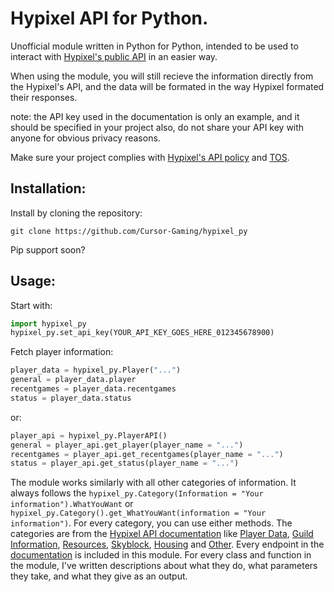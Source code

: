 # Hypixel API for Python.

Unofficial module written in Python for Python, intended to be used to interact with [Hypixel's public API](https://api.hypixel.net") in an easier way.

When using the module, you will still recieve the information directly from the Hypixel's API, and the data will be formated in the way Hypixel formated their responses.

note: the API key used in the documentation is only an example, and it should be specified in your project also, do not share your API key with anyone for obvious privacy reasons.

Make sure your project complies with [Hypixel's API policy](https://developers.hypixel.net/policies) and [TOS](https://hypixel.net/tos).

## Installation:

Install by cloning the repository:
```
git clone https://github.com/Cursor-Gaming/hypixel_py
```
Pip support soon?

## Usage:

Start with:

```python
import hypixel_py
hypixel_py.set_api_key(YOUR_API_KEY_GOES_HERE_012345678900)
```

Fetch player information:

```python
player_data = hypixel_py.Player("...")
general = player_data.player
recentgames = player_data.recentgames
status = player_data.status
```
or:
```python
player_api = hypixel_py.PlayerAPI()
general = player_api.get_player(player_name = "...")
recentgames = player_api.get_recentgames(player_name = "...")
status = player_api.get_status(player_name = "...")
```

The module works similarly with all other categories of information.
It always follows the ``hypixel_py.Category(Information = "Your information").WhatYouWant`` or ``hypixel_py.Category().get_WhatYouWant(information = "Your information")``.
For every category, you can use either methods. The categories are from the [Hypixel API documentation](https://api.hypixel.net) like [Player Data](https://api.hypixel.net/#tag/Player-Data), [Guild Information](https://api.hypixel.net/#tag/Player-Data/paths/~1v2~1guild/get),
[Resources](https://api.hypixel.net/#tag/Resources), [Skyblock](https://api.hypixel.net/#tag/SkyBlock), [Housing](https://api.hypixel.net/#tag/Housing) and [Other](https://api.hypixel.net/#tag/Other). Every endpoint in the [documentation](https://api.hypixel.net) is included
in this module.
For every class and function in the module, I've written descriptions about what they do, what parameters they take,
and what they give as an output.
